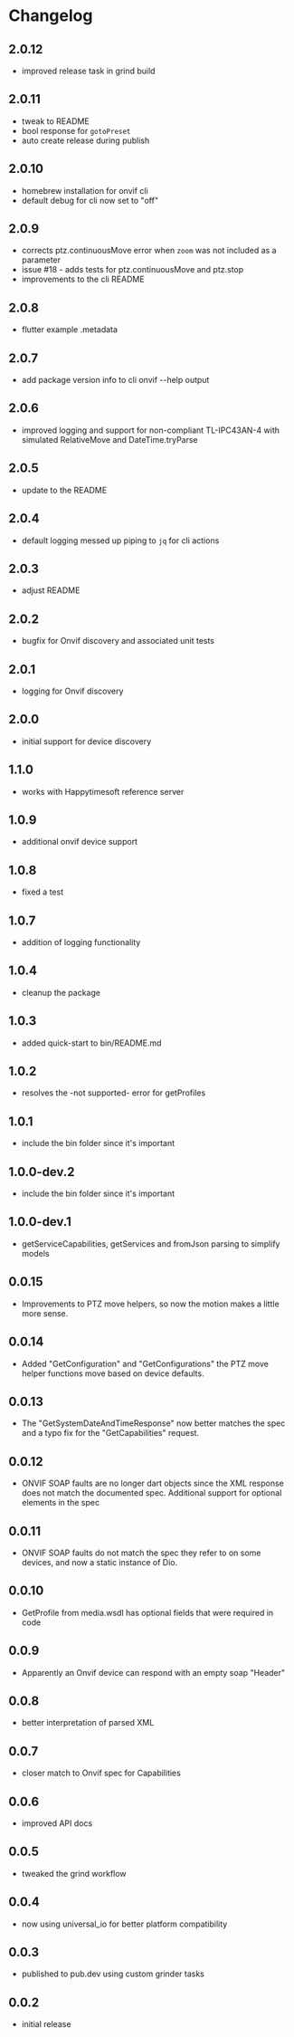# Changelog

## 2.0.12

* improved release task in grind build

## 2.0.11

* tweak to README
* bool response for `gotoPreset`
* auto create release during publish

## 2.0.10

* homebrew installation for onvif cli
* default debug for cli now set to &quot;off&quot;

## 2.0.9

- corrects ptz.continuousMove error when `zoom` was not included as a parameter 
- issue #18 - adds tests for ptz.continuousMove and ptz.stop 
- improvements to the cli README

## 2.0.8

- flutter example .metadata

## 2.0.7

- add package version info to cli onvif --help output

## 2.0.6

- improved logging and support for non-compliant TL-IPC43AN-4 with simulated RelativeMove and DateTime.tryParse

## 2.0.5

- update to the README

## 2.0.4

- default logging messed up piping to `jq` for cli actions

## 2.0.3

- adjust README

## 2.0.2

- bugfix for Onvif discovery and associated unit tests

## 2.0.1

- logging for Onvif discovery

## 2.0.0

- initial support for device discovery

## 1.1.0

- works with Happytimesoft reference server

## 1.0.9

- additional onvif device support

## 1.0.8

- fixed a test

## 1.0.7

- addition of logging functionality

## 1.0.4

- cleanup the package

## 1.0.3

- added quick-start to bin&#x2F;README.md

## 1.0.2

- resolves the -not supported- error for getProfiles

## 1.0.1

- include the bin folder since it&#x27;s important

## 1.0.0-dev.2

- include the bin folder since it&#x27;s important

## 1.0.0-dev.1

- getServiceCapabilities, getServices and fromJson parsing to simplify models

## 0.0.15

- Improvements to PTZ move helpers, so now the motion makes a little more sense.

## 0.0.14

- Added &quot;GetConfiguration&quot; and &quot;GetConfigurations&quot; the PTZ move helper functions move based on device defaults.

## 0.0.13

- The &quot;GetSystemDateAndTimeResponse&quot; now better matches the spec and a typo fix for the &quot;GetCapabilities&quot; request.

## 0.0.12

- ONVIF SOAP faults are no longer dart objects since the XML response does not match the documented spec.  Additional support for optional elements in the spec

## 0.0.11

- ONVIF SOAP faults do not match the spec they refer to on some devices, and now a static instance of Dio.

## 0.0.10

- GetProfile from media.wsdl has optional fields that were required in code

## 0.0.9

- Apparently an Onvif device can respond with an empty soap &quot;Header&quot;

## 0.0.8

- better interpretation of parsed XML

## 0.0.7

- closer match to Onvif spec for Capabilities

## 0.0.6

- improved API docs

## 0.0.5

- tweaked the grind workflow

## 0.0.4

- now using universal_io for better platform compatibility

## 0.0.3

- published to pub.dev using custom grinder tasks

## 0.0.2

- initial release
